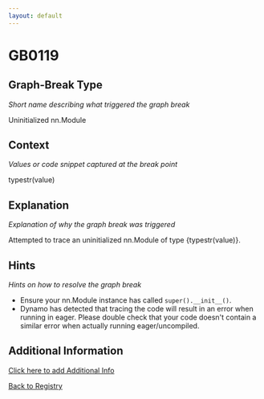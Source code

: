 ```yaml
---
layout: default
---
```

# GB0119

## Graph-Break Type
*Short name describing what triggered the graph break*

Uninitialized nn.Module

## Context
*Values or code snippet captured at the break point*

typestr(value)

## Explanation
*Explanation of why the graph break was triggered*

Attempted to trace an uninitialized nn.Module of type {typestr(value)}.

## Hints
*Hints on how to resolve the graph break*

- Ensure your nn.Module instance has called `super().__init__()`.
- Dynamo has detected that tracing the code will result in an error when running in eager. Please double check that your code doesn't contain a similar error when actually running eager/uncompiled.


## Additional Information

<!-- ADDITIONAL INFORMATION START - Add custom information below this line -->

<!-- ADDITIONAL INFORMATION END -->


[Click here to add Additional Info](https://github.com/pytorch-labs/compile-graph-break-site/edit/main/docs/gb/gb0119.md)

[Back to Registry](../index.html)
